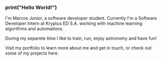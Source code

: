 ### print("Hello World!")

I'm Marcos Junior, a software developer student. Currently I'm a Software Developer Intern at Kryptus ED S.A. working with machine learning algorithms and automations.

During my separete time I like to train, run, enjoy astronomy and have fun!

Visit my portfolio to learn more about me and get in touch, or check out some of my projects here.
